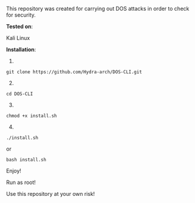 This repository was created for carrying out DOS attacks in order to check for security.

**Tested on**:

Kali Linux 

**Installation**:

1.
```
git clone https://github.com/Hydra-arch/DOS-CLI.git
```

2.
```
cd DOS-CLI
```

3.
```
chmod +x install.sh
```

4.
```
./install.sh
```
or 
```
bash install.sh
```

Enjoy!

Run as root!

Use this repository at your own risk!
